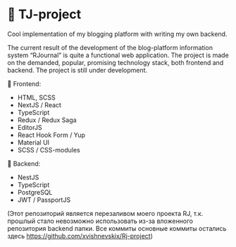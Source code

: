 # 📘 TJ-project

Cool implementation of my blogging platform with writing my own backend.

The current result of the development of the blog-platform information system “RJournal” is quite a functional web application. The project is made on the demanded, popular, promising technology stack, both frontend and backend. The project is still under development.


 🌝 Frontend:
- HTML, SCSS
- NextJS / React
- TypeScript
- Redux / Redux Saga
- EditorJS
- React Hook Form / Yup
- Material UI 
- SCSS / CSS-modules


 🌚 Backend:
- NestJS
- TypeScript
- PostgreSQL
- JWT / PassportJS 

(Этот репозиторий является перезаливом моего проекта RJ, т.к. прошлый стало невозможно использовать из-за вложенного репозитория backend папки. Все коммиты основные коммиты остались здесь https://github.com/xvishnevskix/Rj-project)
